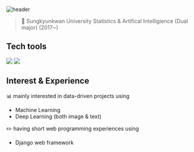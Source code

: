 ![header](https://capsule-render.vercel.app/api?type=Rect&color=timeGradient&height=100&section=header&text=SeoYoung's&nbsp;Data&nbsp;Analysis&nbsp;projects&fontSize=40)
> :love_letter: Sungkyunkwan University 
> Statistics &
> Artifical Intelligience (Dual major) (2017~)

## Tech tools

<img src="https://img.shields.io/badge/R-276DC3?style=flat-square&logo=R&logoColor=white"/></a>
<img src="https://img.shields.io/badge/Python-3766AB?style=flat-square&logo=Python&logoColor=white"/></a>

## Interest & Experience
:bar_chart: mainly interested in data-driven projects using
- Machine Learning 
- Deep Learning (both image & text)
 
:pencil2: having short web programming experiences using
- Django web framework
